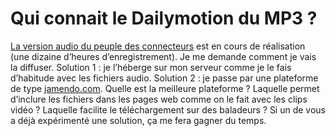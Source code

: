 # Qui connait le Dailymotion du MP3 ?

[La version audio du peuple des connecteurs](https://tcrouzet.com/le-peuple-des-connecteurs-v2-audio/) est en cours de réalisation (une dizaine d’heures d’enregistrement). Je me demande comment je vais la diffuser. Solution 1 : je l’héberge sur mon serveur comme je le fais d’habitude avec les fichiers audio. Solution 2 : je passe par une plateforme de type [jamendo.com](http://www.jamendo.com). Quelle est la meilleure plateforme ? Laquelle permet d’inclure les fichiers dans les pages web comme on le fait avec les clips vidéo ? Laquelle facilite le téléchargement sur des baladeurs ? Si un de vous a déjà expérimenté une solution, ça me fera gagner du temps.